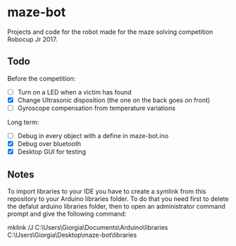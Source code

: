 # maze-bot
Projects and code for the robot made for the maze solving competition Robocup Jr 2017.

## Todo

Before the competition:
- [ ] Turn on a LED when a victim has found
- [x] Change Ultrasonic disposition (the one on the back goes on front)
- [ ] Gyroscope compensation from temperature variations

Long term:
- [ ] Debug in every object with a define in maze-bot.ino
- [x] Debug over bluetooth
- [x] Desktop GUI for testing

## Notes

To import libraries to your IDE you have to create a symlink from this repository to your Arduino libraries folder. To do that you need first to delete the defalut arduino libraries folder, then to open an administrator command prompt and give the following command:

mklink /J C:\Users\Giorgia\Documents\Arduino\libraries C:\Users\Giorgia\Desktop\maze-bot\libraries
